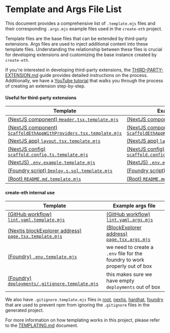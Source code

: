 # Template and Args File List

This document provides a comprehensive list of `.template.mjs` files and their corresponding `.args.mjs` example files used in the `create-eth` project.

Template files are the base files that can be extended by third-party extensions. Args files are used to inject additional content into these template files. Understanding the relationship between these files is crucial for developing extensions and customizing the base instance created by `create-eth`.

If you're interested in developing third-party extensions, the [THIRD-PARTY-EXTENSION.md](./THIRD-PARTY-EXTENSION.md) guide provides detailed instructions on the process. Additionally, we have a [YouTube tutorial](https://www.youtube.com/watch?v=XQCv533XGZk) that walks you through the process of creating an extension step-by-step.

#### Useful for third-party extensions

| Template                                                                                                                                                                                                         | Example args file                                                                                                                                                                                                  |
| ---------------------------------------------------------------------------------------------------------------------------------------------------------------------------------------------------------------- | ------------------------------------------------------------------------------------------------------------------------------------------------------------------------------------------------------------------ |
| [(NextJS component) `Header.tsx.template.mjs`](https://github.com/scaffold-eth/create-eth/blob/main/templates/base/packages/nextjs/components/Header.tsx.template.mjs)                                           | [(NextJS component) `Header.tsx.args.mjs`](https://github.com/scaffold-eth/create-eth-extensions/blob/subgraph/extension/packages/nextjs/components/Header.tsx.args.mjs)                                           |
| [(NextJS component) `ScaffoldEthAppWithProviders.tsx.template.mjs`](https://github.com/scaffold-eth/create-eth/blob/main/templates/base/packages/nextjs/components/ScaffoldEthAppWithProviders.tsx.template.mjs) | [(NextJS component) `ScaffoldEthAppWithProviders.tsx.args.mjs`](https://github.com/scaffold-eth/create-eth-extensions/blob/subgraph/extension/packages/nextjs/components/ScaffoldEthAppWithProviders.tsx.args.mjs) |
| [(NextJS app) `layout.tsx.template.mjs`](https://github.com/scaffold-eth/create-eth/blob/main/templates/base/packages/nextjs/app/layout.tsx.template.mjs)                                                        | [(NextJS app) `layout.tsx.args.mjs`](https://github.com/scaffold-eth/create-eth-extensions/blob/onchainkit/extension/packages/nextjs/app/layout.tsx.args.mjs)                                                      |
| [(NextJS config) `scaffold.config.ts.template.mjs`](https://github.com/scaffold-eth/create-eth/blob/main/templates/base/packages/nextjs/scaffold.config.ts.template.mjs)                                         | [(NextJS config) `scaffold.config.ts.args.mjs`](https://github.com/scaffold-eth/create-eth-extensions/blob/onchainkit/extension/packages/nextjs/scaffold.config.ts.args.mjs)                                       |
| [(NextJS) `.env.example.template.mjs`](https://github.com/scaffold-eth/create-eth/blob/main/templates/base/packages/nextjs/.env.example.template.mjs)                                                            | [(NextJS) `.env.example.args.mjs`](https://github.com/scaffold-eth/create-eth-extensions/blob/onchainkit/extension/packages/nextjs/.env.example.args.mjs)                                                          |
| [(Foundry script) `Deploy.s.sol.template.mjs`](https://github.com/scaffold-eth/create-eth/blob/main/templates/solidity-frameworks/foundry/packages/foundry/script/Deploy.s.sol.template.mjs)                     | [(Foundry script) `Deploy.s.sol.args.mjs`](https://github.com/scaffold-eth/create-eth-extensions/blob/erc-20/extension/packages/foundry/script/Deploy.s.sol.args.mjs)                                              |
| [(Root) `README.md.template.mjs`](https://github.com/scaffold-eth/create-eth/blob/main/templates/base/README.md.template.mjs)                                                                                    | [(Root) `README.md.args.mjs`](https://github.com/scaffold-eth/create-eth-extensions/blob/subgraph/extension/README.md.args.mjs)                                                                                    |

#### create-eth internal use

| Template                                                                                                                                                                                                | Example args file                                                                                                                                                                                               |
| ------------------------------------------------------------------------------------------------------------------------------------------------------------------------------------------------------- | --------------------------------------------------------------------------------------------------------------------------------------------------------------------------------------------------------------- |
| [(GitHub workflow) `lint.yaml.template.mjs`](https://github.com/scaffold-eth/create-eth/blob/main/templates/base/.github/workflows/lint.yaml.template.mjs)                                              | [(GitHub workflow) `lint.yaml.args.mjs`](https://github.com/scaffold-eth/create-eth/blob/main/templates/solidity-frameworks/hardhat/.github/workflows/lint.yaml.args.mjs)                                       |
| [(Nextjs blockExplorer address) `page.tsx.template.mjs`](https://github.com/scaffold-eth/create-eth/blob/main/templates/base/packages/nextjs/app/blockexplorer/address/[address]/page.tsx.template.mjs) | [(BlockExplorer address) `page.tsx.args.mjs`](https://github.com/scaffold-eth/create-eth/blob/main/templates/solidity-frameworks/hardhat/packages/nextjs/app/blockexplorer/address/[address]/page.tsx.args.mjs) |
| [(Foundry) `.env.template.mjs`](https://github.com/scaffold-eth/create-eth/blob/main/templates/solidity-frameworks/foundry/packages/foundry/.env.template.mjs)                                          | we need to create a `.env` file for the foundry to work properly out of box                                                                                                                                     |
| [(Foundry) `deployments/.gitignore.template.mjs`](https://github.com/scaffold-eth/create-eth/blob/main/templates/solidity-frameworks/foundry/packages/foundry/deployments/.gitignore.template.mjs)      | this makes sure we have empty `deployments` out of box                                                                                                                                                          |

We also have `.gitignore.template.mjs` files in [root](https://github.com/scaffold-eth/create-eth/blob/main/templates/base/.gitignore.template.mjs), [nextjs](https://github.com/scaffold-eth/create-eth/blob/main/templates/base/packages/nextjs/.gitignore.template.mjs), [hardhat](https://github.com/scaffold-eth/create-eth/blob/main/templates/solidity-frameworks/hardhat/packages/hardhat/.gitignore.template.mjs), [foundry](https://github.com/scaffold-eth/create-eth/blob/main/templates/solidity-frameworks/foundry/packages/foundry/.env.template.mjs) that are used to prevent npm from ignoring the `.gitignore` files in the generated project.

For more information on how templating works in this project, please refer to the [TEMPLATING.md](./TEMPLATING.md) document.
